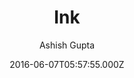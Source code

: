---
title: Ink
github: 'https://github.com/thinker3197/ink'
demo: 'http://thinker3197.github.io/ink'
author: Ashish Gupta
ssg:
  - Jekyll
cms:
  - No Cms
date: 2016-06-07T05:57:55.000Z
github_branch: master
description: A jekyll theme for humans
stale: true
---